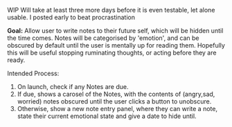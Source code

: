 WIP Will take at least three more days before it is even testable, let alone usable. I posted early to beat procrastination

**Goal:** Allow user to write notes to their future self, which will be hidden until the time comes. Notes will be categorised by 'emotion', and can be obscured by default until the user is mentally up for reading them.  Hopefully this will be useful stopping ruminating thoughts, or acting before they are ready.

Intended Process:

1. On launch, check if any Notes are due.
2. If due, shows a carosel of the Notes, with the contents of (angry,sad, worried) notes obscured until the user clicks a button to unobscure.
3. Otherwise, show a new note entry panel, where they can write a note, state their current emotional state and give a date to hide until.
